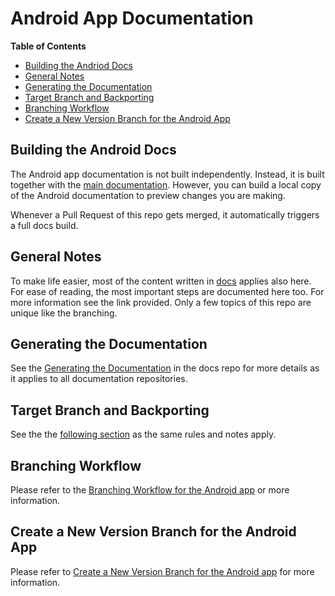 # Android App Documentation

**Table of Contents**

* [Building the Andriod Docs](#building-the-android-docs)
* [General Notes](#general-notes)
* [Generating the Documentation](#generating-the-documentation)
* [Target Branch and Backporting](#target-branch-and-backporting)
* [Branching Workflow](#branching-workflow)
* [Create a New Version Branch for the Android App](#create-a-new-version-branch-for-the-android-app)

## Building the Android Docs

The Android app documentation is not built independently. Instead, it is built together with the [main documentation](https://github.com/owncloud/docs/). However, you can build a local copy of the Android documentation to preview changes you are making.

Whenever a Pull Request of this repo gets merged, it automatically triggers a full docs build.

## General Notes

To make life easier, most of the content written in [docs](https://github.com/owncloud/docs#readme) applies also here. For ease of reading, the most important steps are documented here too. For more information see the link provided. Only a few topics of this repo are unique like the branching.

## Generating the Documentation

See the [Generating the Documentation](https://github.com/owncloud/docs#generating-the-documentation) in the docs repo for more details as it applies to all documentation repositories.

## Target Branch and Backporting

See the the [following section](https://github.com/owncloud/docs#target-branch-and-backporting) as the same rules and notes apply.

## Branching Workflow

Please refer to the [Branching Workflow for the Android app](https://github.com/owncloud/docs-client-android/blob/master/docs/the-branching-workflow.md) or more information.

## Create a New Version Branch for the Android App

Please refer to [Create a New Version Branch for the Android app](https://github.com/owncloud/docs-client-android/blob/master/docs/new-version-branch.md) for more information.

